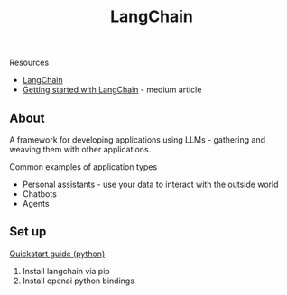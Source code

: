 ﻿---
title: LangChain
---
Resources

- [LangChain](https://docs.langchain.com/docs/)
- [Getting started with LangChain](https://towardsdatascience.com/getting-started-with-langchain-a-beginners-guide-to-building-llm-powered-applications-95fc8898732c) - medium article

## About

A framework for developing applications using LLMs - gathering and weaving them with other applications.

Common examples of application types 

- Personal assistants - use your data to interact with the outside world
- Chatbots 
- Agents

## Set up 

[Quickstart guide (python)](https://python.langchain.com/en/latest/getting_started/getting_started.html)

1. Install langchain via pip 
2. Install openai python bindings